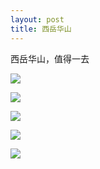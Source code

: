 ```yaml
---
layout: post
title: 西岳华山
---
```


西岳华山，值得一去

![](https://pic.downk.cc/item/5fa7eac01cd1bbb86b3f9f28.jpg)

![](https://pic.downk.cc/item/5fa7eac01cd1bbb86b3f9f2a.jpg)

![](https://pic.downk.cc/item/5fa7eac01cd1bbb86b3f9f2e.jpg)

![](https://pic.downk.cc/item/5fa7eac01cd1bbb86b3f9f31.jpg)

![](https://pic.downk.cc/item/5fa7eac01cd1bbb86b3f9f34.jpg)
